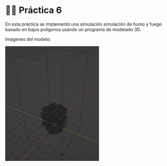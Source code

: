 # 💨🔥 Práctica 6

En esta práctica se implementó una simulación simulación de humo y fuego basado en bajos polígonos usando un programa de modelado 3D.

Imágenes del modelo:

<p float="left">
    <img src="./simulacion.png" width="300"/>
</p>

